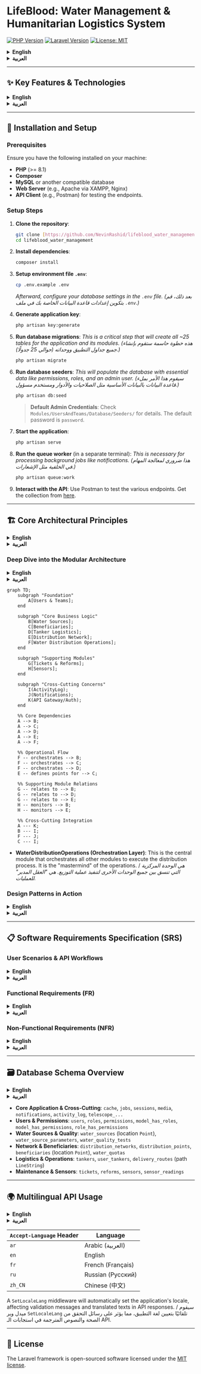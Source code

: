 # LifeBlood: Water Management & Humanitarian Logistics System

[![PHP Version](https://img.shields.io/badge/php-%3E=8.1-8892BF.svg)](https://php.net/)
[![Laravel Version](https://img.shields.io/badge/laravel-10.x-FF2D20.svg)](https://laravel.com)
[![License: MIT](https://img.shields.io/badge/License-MIT-green.svg)](https://opensource.org/licenses/MIT)

<details>
<summary><strong>English</strong></summary>

**LifeBlood** is an advanced logistical information system designed for managing water operations in humanitarian contexts. The system is engineered as an API-driven backend platform, built using the Laravel framework with a strict adherence to a Modular Architecture.

The system covers the entire operational lifecycle: starting from user and team management, through identifying and assessing water sources, registering beneficiaries and their quotas, managing distribution networks and tanker assets, planning and executing distribution routes, and concluding with the management of maintenance tickets and repairs.

</details>

<details>
<summary><strong>العربية</strong></summary>

**LifeBlood** هو نظام معلومات لوجستي متقدم مصمم لإدارة عمليات المياه في السياقات الإنسانية. تم تصميم النظام كمنصة خلفية (Backend) قائمة على واجهة برمجة التطبيقات (API)، وهو مبني باستخدام إطار عمل Laravel مع تطبيق صارم للبنية المعيارية (Modular Architecture).

يغطي النظام دورة العمل الكاملة: بدءًا من إدارة المستخدمين والفرق، مرورًا بتحديد مصادر المياه وتقييم جودتها، وتسجيل المستفيدين وتحديد حصصهم، وإدارة شبكات التوزيع وأصول الصهاريج، وتخطيط وتنفيذ مسارات التوزيع، وانتهاءً بإدارة تذاكر الصيانة والإصلاحات.

</details>

---

## ✨ Key Features & Technologies

<details>
<summary><strong>English</strong></summary>

The project leverages a suite of advanced technologies and concepts to ensure robustness, security, and maintainability:

- **Modular Architecture (`nwidart/laravel-modules`)**: Systematically divided into independent and interconnected Business Units, facilitating independent development and maintenance.
- **Role-Based Access Control (`spatie/laravel-permission`)**: A granular permissions system ensuring that each user can only access authorized functions and data.
- **Multilingual Support (`spatie/laravel-translatable`)**: Full support for multiple languages (e.g., Arabic, English, French) for both API responses and data.
- **Geospatial Data Processing (`matanyadaev/laravel-eloquent-spatial`)**: Efficiently stores and processes geospatial data (Points, LineStrings) for locations and routes.
- **Secure Authentication (`laravel/sanctum`)**: Secure, token-based API authentication system.
- **Comprehensive Logging (`spatie/laravel-activitylog`)**: Detailed logging of all significant system activities for audit and security purposes.
- **Service & Repository Layers**: Decoupling of business logic from data access logic to create clean, maintainable code.
- **Background Job Processing**: Utilizes Queues to process long-running tasks (like sending reports and notifications) in the background without impacting API performance.

</details>

<details>
<summary><strong>العربية</strong></summary>

يستفيد المشروع من مجموعة من التقنيات والمفاهيم المتقدمة لضمان القوة والأمان وقابلية الصيانة:

- **Modular Architecture (`nwidart/laravel-modules`)**: تقسيم النظام إلى وحدات أعمال (Business Units) مستقلة ومترابطة، مما يسهل التطوير المستقل والصيانة.
- **Role-Based Access Control (`spatie/laravel-permission`)**: نظام صلاحيات دقيق يضمن أن كل مستخدم يمكنه الوصول فقط إلى الوظائف والبيانات المصرح له بها.
- **Multilingual Support (`spatie/laravel-translatable`)**: دعم كامل للغات متعددة (عربي، إنجليزي، فرنسي، إلخ) للاستجابات والبيانات.
- **Geospatial Data Processing (`matanyadaev/laravel-eloquent-spatial`)**: تخزين ومعالجة البيانات الجغرافية المكانية بكفاءة (نقاط، خطوط) للمواقع والمسارات.
- **Secure Authentication (`laravel/sanctum`)**: نظام مصادقة API آمن قائم على التوكن (Token).
- **Comprehensive Logging (`spatie/laravel-activitylog`)**: تسجيل مفصل لجميع الأنشطة الهامة في النظام لأغراض التدقيق والأمان.
- **Service & Repository Layers**: فصل منطق العمل ومنطق الوصول إلى البيانات لإنشاء كود نظيف وقابل للصيانة.
- **Background Job Processing**: استخدام قوائم الانتظار (Queues) لمعالجة المهام الطويلة في الخلفية (مثل إرسال التقارير والإشعارات) دون التأثير على أداء الـ API.

</details>

---

## 🚀 Installation and Setup

### Prerequisites
Ensure you have the following installed on your machine:
- **PHP** (>= 8.1)
- **Composer**
- **MySQL** or another compatible database
- **Web Server** (e.g., Apache via XAMPP, Nginx)
- **API Client** (e.g., Postman) for testing the endpoints.

### Setup Steps

1.  **Clone the repository**:
    ```bash
    git clone [https://github.com/NevinRashid/lifeblood_water_management](https://github.com/NevinRashid/lifeblood_water_management)
    cd lifeblood_water_management
    ```

2.  **Install dependencies**:
    ```bash
    composer install
    ```

3.  **Setup environment file `.env`**:
    ```bash
    cp .env.example .env
    ```
    *Afterward, configure your database settings in the `.env` file.*
    *(بعد ذلك، قم بتكوين إعدادات قاعدة البيانات الخاصة بك في ملف `.env`.)*

4.  **Generate application key**:
    ```bash
    php artisan key:generate
    ```

5.  **Run database migrations**:
    *This is a critical step that will create all ~25 tables for the application and its modules.*
    *(هذه خطوة حاسمة ستقوم بإنشاء جميع جداول التطبيق ووحداته (حوالي 25 جدولًا).)*
    ```bash
    php artisan migrate
    ```

6.  **Run database seeders**:
    *This will populate the database with essential data like permissions, roles, and an admin user.*
    *(سيقوم هذا الأمر بملء قاعدة البيانات بالبيانات الأساسية مثل الصلاحيات والأدوار ومستخدم مسؤول.)*
    ```bash
    php artisan db:seed
    ```
    >**Default Admin Credentials**: Check `Modules/UsersAndTeams/Database/Seeders/` for details. The default password is `password`.

7.  **Start the application**:
    ```bash
    php artisan serve
    ```

8.  **Run the queue worker** (in a separate terminal):
    *This is necessary for processing background jobs like notifications.*
    *(هذا ضروري لمعالجة المهام في الخلفية مثل الإشعارات.)*
    ```bash
    php artisan queue:work
    ```

9.  **Interact with the API**:
    Use Postman to test the various endpoints. Get the collection from [here](https://documenter.getpostman.com/view/33882685/2sB2qgeJiD).

---

## 🏗️ Core Architectural Principles

<details>
<summary><strong>English</strong></summary>

The system is built upon a set of core principles that guide every aspect of development:

- **Separation of Concerns (SoC)**: This principle is applied at multiple levels: separating the system into Modules, and within each module, separating the presentation layer (Controllers/Resources), business logic (Services), and data access (Models).
- **Don't Repeat Yourself (DRY)**: Code duplication is avoided through the use of `BaseService` classes, Traits, and centralized error handling.
- **Dependency Injection (DI)**: Services are injected into controllers, which facilitates component swapping and greatly simplifies testing.
- **API-First Design**: The system was designed as an API service from the ground up, with a focus on structured JSON responses, accurate HTTP status codes, and multilingual support.

</details>

<details>
<summary><strong>العربية</strong></summary>

تم بناء النظام على مجموعة من المبادئ الأساسية التي توجه كل جانب من جوانب التطوير:

- **Separation of Concerns (SoC)**: يتم تطبيق هذا المبدأ على عدة مستويات: فصل النظام إلى وحدات (Modules)، وداخل كل وحدة فصل طبقات العرض (Controllers/Resources)، منطق العمل (Services)، والوصول إلى البيانات (Models).
- **Don't Repeat Yourself (DRY)**: يتم تجنب تكرار الكود من خلال استخدام فئات `BaseService`، والـ `Traits`، ومركزية معالجة الأخطاء.
- **Dependency Injection (DI)**: يتم حقن الخدمات في وحدات التحكم، مما يسهل استبدال المكونات ويسهل الاختبار بشكل كبير.
- **API-First Design**: تم تصميم النظام ليكون خدمة API منذ البداية، مع التركيز على استجابات JSON المنظمة، رموز حالة HTTP الدقيقة، ودعم تعدد اللغات.

</details>

### Deep Dive into the Modular Architecture

<details>
<summary><strong>English</strong></summary>

The system is not just a monolithic Laravel application; it's a collection of mini-applications (modules) that work in harmony. Each module has its own responsibilities and interacts with other modules through defined interfaces (Services/Events).

</details>

<details>
<summary><strong>العربية</strong></summary>

النظام ليس مجرد تطبيق Laravel متجانس؛ إنه مجموعة من التطبيقات الصغيرة (الوحدات) التي تعمل بتناغم. كل وحدة لها مسؤولياتها الخاصة وتتفاعل مع الوحدات الأخرى عبر واجهات محددة (Services/Events).

</details>

```mermaid
graph TD;
    subgraph "Foundation"
        A[Users & Teams];
    end

    subgraph "Core Business Logic"
        B[Water Sources];
        C[Beneficiaries];
        D[Tanker Logistics];
        E[Distribution Network];
        F[Water Distribution Operations];
    end

    subgraph "Supporting Modules"
        G[Tickets & Reforms];
        H[Sensors];
    end

    subgraph "Cross-Cutting Concerns"
        I(ActivityLog);
        J(Notifications);
        K(API Gateway/Auth);
    end

    %% Core Dependencies
    A --> B;
    A --> C;
    A --> D;
    A --> E;
    A --> F;

    %% Operational Flow
    F -- orchestrates --> B;
    F -- orchestrates --> C;
    F -- orchestrates --> D;
    E -- defines points for --> C;

    %% Supporting Module Relations
    G -- relates to --> B;
    G -- relates to --> D;
    G -- relates to --> E;
    H -- monitors --> B;
    H -- monitors --> E;

    %% Cross-Cutting Integration
    A --- K;
    B --- I;
    F --- J;
    C --- I;
```

- **WaterDistributionOperations (Orchestration Layer)**: This is the central module that orchestrates all other modules to execute the distribution process. It is the "mastermind" of the operations. / *هي الوحدة المركزية التي تنسق بين جميع الوحدات الأخرى لتنفيذ عملية التوزيع. هي "العقل المدبر" للعمليات.*

### Design Patterns in Action

<details>
<summary><strong>English</strong></summary>

- **Service Layer Pattern**: Complex business logic resides in service classes (e.g., `DeliveryRouteService.php`) to decouple it from controllers.
- **Observer Pattern**: Uses Events and Listeners (e.g., `WaterSourceCreated` & `LogWaterSourceCreation`) to decouple secondary actions from primary ones.
- **Decorator Pattern (via Traits)**: Uses Traits like `AutoTranslatesAttributes` to "decorate" models with additional functionality without altering their original code.

</details>

<details>
<summary><strong>العربية</strong></summary>

-   **Service Layer Pattern**: منطق العمل المعقد موجود في فئات الخدمات (e.g., `DeliveryRouteService.php`) لفصله عن وحدات التحكم.
-   **Observer Pattern**: استخدام Events و Listeners (e.g., `WaterSourceCreated` & `LogWaterSourceCreation`) لفصل الإجراءات الثانوية عن الإجراءات الأساسية.
-   **Decorator Pattern (via Traits)**: استخدام Traits مثل `AutoTranslatesAttributes` لـ "تزيين" النماذج بوظائف إضافية دون تعديل كودها الأصلي.

</details>

---

## 📋 Software Requirements Specification (SRS)

### User Scenarios & API Workflows

<details>
<summary><strong>English</strong></summary>

- **Initial Setup (Admin)**: The admin logs in, creates user accounts, and assigns roles and permissions.
- **Water Source Management (Water Quality Analyst)**: The analyst creates a water source and records quality test results. Upon a failed test, the system automatically sends a notification.
- **Beneficiary Management (Field Coordinator)**: The coordinator registers beneficiaries and links them to distribution points.
- **Distribution Planning (Field Coordinator)**: The coordinator creates a delivery route, assigns a driver and tanker, draws the geographic path, and allocates water quotas.
- **Distribution Execution (Tanker Driver)**: The driver views their route and updates the delivery status for beneficiaries.

</details>

<details>
<summary><strong>العربية</strong></summary>

- **الإعداد الأولي (Admin)**: يقوم المسؤول بتسجيل الدخول، إنشاء حسابات المستخدمين، وتعيين الأدوار والصلاحيات.
- **إدارة مصادر المياه (Water Quality Analyst)**: يقوم المحلل بإنشاء مصدر مياه، ويسجل نتائج اختبار الجودة. عند فشل الاختبار، يقوم النظام تلقائيًا بإرسال إشعار.
- **إدارة المستفيدين (Field Coordinator)**: يقوم المنسق بتسجيل المستفيدين وربطهم بنقاط التوزيع.
- **تخطيط عملية التوزيع (Field Coordinator)**: يقوم المنسق بإنشاء مسار توزيع، يحدد السائق والصهريج، يرسم المسار الجغرافي، ويخصص حصص المياه.
- **تنفيذ التوزيع (Tanker Driver)**: يقوم السائق بعرض مساره وتحديث حالة التسليم للمستفيدين.

</details>

### Functional Requirements (FR)

<details>
<summary><strong>English</strong></summary>

-   **FR1 (Users & Teams)**: The system must provide secure authentication, and management of users, roles, and permissions.
-   **FR2 (Water Sources)**: Must allow management of water sources, their parameters, and recording of quality tests with automated notifications.
-   **FR3 (Beneficiaries)**: Must allow management of beneficiary data and their allocated water quotas.
-   **FR4 (Distribution Operations)**: The system must allow planning of geographic distribution routes, tracking their status, and linking them to assets and beneficiaries.
-   **FR5 (Tickets and Reforms)**: Users must be able to create tickets for malfunctions and track their resolution.

</details>

<details>
<summary><strong>العربية</strong></summary>

-   **FR1 (Users & Teams)**: يجب أن يوفر النظام مصادقة آمنة، وإدارة للمستخدمين والأدوار والصلاحيات.
-   **FR2 (Water Sources)**: يجب السماح بإدارة مصادر المياه، معاييرها، وتسجيل اختبارات الجودة مع إشعارات آلية.
-   **FR3 (Beneficiaries)**: يجب السماح بإدارة بيانات المستفيدين وحصص المياه المخصصة لهم.
-   **FR4 (Distribution Operations)**: يجب أن يسمح النظام بتخطيط مسارات التوزيع الجغرافية، وتتبع حالتها، وربطها بالأصول والمستفيدين.
-   **FR5 (Tickets and Reforms)**: يجب أن يتمكن المستخدمون من إنشاء تذاكر للأعطال وتتبع حلها.

</details>

### Non-Functional Requirements (NFR)

<details>
<summary><strong>English</strong></summary>

-   **NFR1 (Security)**: All API endpoints must adhere to security principles, including permission checks at the action level.
-   **NFR2 (Performance)**: Caching should be used for data that does not change frequently to improve performance.
-   **NFR3 (Maintainability)**: The code must adhere to SOLID principles and modular design to facilitate maintenance.
-   **NFR4 (Reliability)**: The system must operate reliably and handle errors gracefully (e.g., using Jobs for background processing).

</details>

<details>
<summary><strong>العربية</strong></summary>

-   **NFR1 (Security)**: يجب أن تتبع جميع واجهات API مبادئ الأمان، بما في ذلك التحقق من الصلاحيات على مستوى كل إجراء.
-   **NFR2 (Performance)**: يجب استخدام التخزين المؤقت (Caching) للبيانات التي لا تتغير بشكل متكرر لتحسين الأداء.
-   **NFR3 (Maintainability)**: يجب أن يلتزم الكود بمبادئ SOLID والتصميم المعياري لتسهيل الصيانة.
-   **NFR4 (Reliability)**: يجب أن يعمل النظام بشكل موثوق وأن يتعامل مع الأخطاء برشاقة (e.g., استخدام Jobs للمعالجة في الخلفية).

</details>

---

## 🗃️ Database Schema Overview

<details>
<summary><strong>English</strong></summary>
Below is a high-level overview of the most important database tables, categorized by function.
</details>
<details>
<summary><strong>العربية</strong></summary>
فيما يلي نظرة عامة على أهم جداول قاعدة البيانات، مقسمة حسب الوظيفة.
</details>

- **Core Application & Cross-Cutting**: `cache`, `jobs`, `sessions`, `media`, `notifications`, `activity_log`, `telescope_...`
- **Users & Permissions**: `users`, `roles`, `permissions`, `model_has_roles`, `model_has_permissions`, `role_has_permissions`
- **Water Sources & Quality**: `water_sources` (location `Point`), `water_source_parameters`, `water_quality_tests`
- **Network & Beneficiaries**: `distribution_networks`, `distribution_points`, `beneficiaries` (location `Point`), `water_quotas`
- **Logistics & Operations**: `tankers`, `user_tankers`, `delivery_routes` (path `LineString`)
- **Maintenance & Sensors**: `tickets`, `reforms`, `sensors`, `sensor_readings`

---

## 🌍 Multilingual API Usage

<details>
<summary><strong>English</strong></summary>
To leverage the multilingual support, include the `Accept-Language` header in your API requests.
</details>
<details>
<summary><strong>العربية</strong></summary>
للاستفادة من دعم تعدد اللغات، قم بتضمين ترويسة `Accept-Language` في طلباتك إلى الـ API.
</details>


| `Accept-Language` Header | Language          |
| ------------------------ | ----------------- |
| `ar`                     | Arabic (العربية)  |
| `en`                     | English           |
| `fr`                     | French (Français) |
| `ru`                     | Russian (Русский) |
| `zh_CN`                  | Chinese (中文)    |

A `SetLocaleLang` middleware will automatically set the application's locale, affecting validation messages and translated texts in API responses. / سيقوم ميدل وير `SetLocaleLang` تلقائيًا بتعيين لغة التطبيق، مما يؤثر على رسائل التحقق من الصحة والنصوص المترجمة في استجابات الـ API.

---

## 📜 License

The Laravel framework is open-sourced software licensed under the [MIT license](https://opensource.org/licenses/MIT).